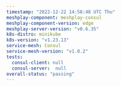 ```yaml
---
timestamp: "2022-12-22 14:58:48 UTC Thu"
meshplay-component: meshplay-consul
meshplay-component-version: edge
meshplay-server-version: "v0.6.35"
k8s-distro: minikube
k8s-version: "v1.23.13"
service-mesh: Consul
service-mesh-version: "v1.0.2"
tests:
  consul-client: null
  consul-server:  null
overall-status: "passing"
---
```

